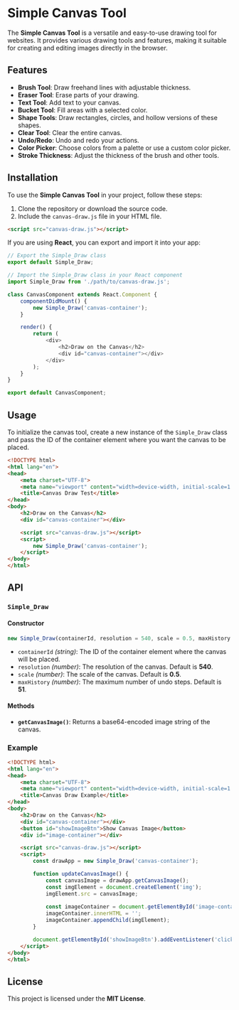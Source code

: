 # Simple Canvas Tool

The **Simple Canvas Tool** is a versatile and easy-to-use drawing tool for websites. It provides various drawing tools and features, making it suitable for creating and editing images directly in the browser.

## Features

- **Brush Tool**: Draw freehand lines with adjustable thickness.
- **Eraser Tool**: Erase parts of your drawing.
- **Text Tool**: Add text to your canvas.
- **Bucket Tool**: Fill areas with a selected color.
- **Shape Tools**: Draw rectangles, circles, and hollow versions of these shapes.
- **Clear Tool**: Clear the entire canvas.
- **Undo/Redo**: Undo and redo your actions.
- **Color Picker**: Choose colors from a palette or use a custom color picker.
- **Stroke Thickness**: Adjust the thickness of the brush and other tools.

## Installation

To use the **Simple Canvas Tool** in your project, follow these steps:

1. Clone the repository or download the source code.
2. Include the `canvas-draw.js` file in your HTML file.

```html
<script src="canvas-draw.js"></script>
```

If you are using **React**, you can export and import it into your app:

```javascript
// Export the Simple_Draw class
export default Simple_Draw;

// Import the Simple_Draw class in your React component
import Simple_Draw from './path/to/canvas-draw.js';

class CanvasComponent extends React.Component {
    componentDidMount() {
        new Simple_Draw('canvas-container');
    }

    render() {
        return (
            <div>
                <h2>Draw on the Canvas</h2>
                <div id="canvas-container"></div>
            </div>
        );
    }
}

export default CanvasComponent;
```

## Usage

To initialize the canvas tool, create a new instance of the `Simple_Draw` class and pass the ID of the container element where you want the canvas to be placed.

```html
<!DOCTYPE html>
<html lang="en">
<head>
    <meta charset="UTF-8">
    <meta name="viewport" content="width=device-width, initial-scale=1.0">
    <title>Canvas Draw Test</title>
</head>
<body>
    <h2>Draw on the Canvas</h2>
    <div id="canvas-container"></div>

    <script src="canvas-draw.js"></script>
    <script>
        new Simple_Draw('canvas-container');
    </script>
</body>
</html>
```

## API

### `Simple_Draw`

#### Constructor

```javascript
new Simple_Draw(containerId, resolution = 540, scale = 0.5, maxHistory = 51)
```

- `containerId` *(string)*: The ID of the container element where the canvas will be placed.
- `resolution` *(number)*: The resolution of the canvas. Default is **540**.
- `scale` *(number)*: The scale of the canvas. Default is **0.5**.
- `maxHistory` *(number)*: The maximum number of undo steps. Default is **51**.

#### Methods

- **`getCanvasImage()`**: Returns a base64-encoded image string of the canvas.

### Example

```html
<!DOCTYPE html>
<html lang="en">
<head>
    <meta charset="UTF-8">
    <meta name="viewport" content="width=device-width, initial-scale=1.0">
    <title>Canvas Draw Example</title>
</head>
<body>
    <h2>Draw on the Canvas</h2>
    <div id="canvas-container"></div>
    <button id="showImageBtn">Show Canvas Image</button>
    <div id="image-container"></div>

    <script src="canvas-draw.js"></script>
    <script>
        const drawApp = new Simple_Draw('canvas-container');

        function updateCanvasImage() {
            const canvasImage = drawApp.getCanvasImage();
            const imgElement = document.createElement('img');
            imgElement.src = canvasImage;
            
            const imageContainer = document.getElementById('image-container');
            imageContainer.innerHTML = '';
            imageContainer.appendChild(imgElement);
        }

        document.getElementById('showImageBtn').addEventListener('click', updateCanvasImage);
    </script>
</body>
</html>
```

## License

This project is licensed under the **MIT License**.

